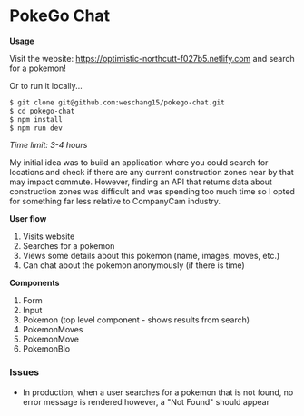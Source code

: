 # PokeGo Chat

**Usage**

Visit the website: https://optimistic-northcutt-f027b5.netlify.com and search for a pokemon!

Or to run it locally...

```bash
$ git clone git@github.com:weschang15/pokego-chat.git
$ cd pokego-chat
$ npm install
$ npm run dev
```

_Time limit: 3-4 hours_

My initial idea was to build an application where you could search for locations and check if there are any current construction zones near by that may impact commute. However, finding an API that returns data about construction zones was difficult and was spending too much time so I opted for something far less relative to CompanyCam industry.

**User flow**

1. Visits website
2. Searches for a pokemon
3. Views some details about this pokemon (name, images, moves, etc.)
4. Can chat about the pokemon anonymously (if there is time)

**Components**

1. Form
2. Input
3. Pokemon (top level component - shows results from search)
4. PokemonMoves
5. PokemonMove
6. PokemonBio

### Issues

- In production, when a user searches for a pokemon that is not found, no error message is rendered however, a "Not Found" should appear
